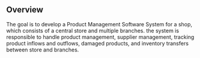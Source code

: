 ## Overview
The goal is to develop a Product Management Software System for a shop, which consists of a central store and multiple branches. the system is responsible to handle product management, supplier management, tracking product inflows and outflows, damaged products, and inventory transfers between store and branches.
